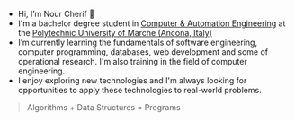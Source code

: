 - Hi, I’m Nour Cherif 👋
- I'm a bachelor degree student in [Computer & Automation Engineering](https://www.univpm.it/Entra/Engine/RAServePG.php/P/641110010400/M/299610010400/T/Corso-di-laurea-triennale-in-Ingegneria-Informatica-e-dellAutomazione) at the [Polytechnic University of Marche (Ancona, Italy)](https://www.univpm.it/Entra/Universita_Politecnica_delle_Marche_Home/L/1)
- I’m currently learning the fundamentals of software engineering, computer programming, databases, web development and some of operational research. I'm also training in the field of computer engineering.
- I enjoy exploring new technologies and I'm always looking for opportunities to apply these technologies to real-world problems.

> Algorithms + Data Structures = Programs

